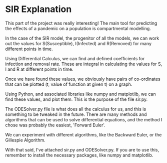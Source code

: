 **SIR Explanation**
======


This part of the project was really interesting! The main tool for predicting the effects of
a pandemic on a population is compartmental modelling.

In the case of the SIR model, the progenitor of all the models, we can work out the values for S(Susceptible), I(Infected) and R(Removed) for many different points
in time.

Using Differential Calculus, we can find and defined coefficients for infection and removal rate. These are integral in calculating the
values for S, I and R at different points in time.

Once we have found these values, we obviously have pairs of co-ordinates that can be plotted (t, value of function at given t) on a graph.

Using Python, and associated libraries like numpy and matplotlib, we can find these values, and plot them. This is the purpose of the file
sir.py.

The ODESolver.py file is what does all the calculus for us, and this is something to be tweaked in the future. There are many methods and algorithms that
can be used to solve differential equations, and the method I chose was probably the easiest, 'Forward Euler'. 

We can experiment with different algorithms, like the Backward Euler, or the Gillespie Algorithm. 

With that said, I've attached sir.py and ODESolver.py. If you are to use this, remember to install the necessary packages, like numpy and 
matplotlib. 
